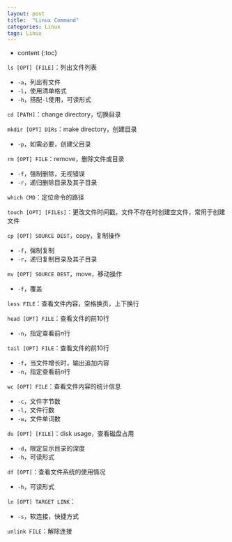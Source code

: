 ```yaml
---
layout: post
title:  "Linux Command"
categories: Linux
tags: Linux
---
```


* content
{:toc}

```ls [OPT] [FILE]```：列出文件列表
- ```-a```，列出有文件
- ```-l```，使用清单格式
- ```-h```，搭配```-l```使用，可读形式

```cd [PATH]```：change directory，切换目录

```mkdir [OPT] DIRs```：make directory，创建目录
- ```-p```，如需必要，创建父目录

```rm [OPT] FILE```：remove，删除文件或目录
- ```-f```，强制删除，无视错误
- ```-r```，递归删除目录及其子目录

```which CMD```：定位命令的路径

```touch [OPT] [FILEs]```：更改文件时间戳，文件不存在时创建空文件，常用于创建文件

```cp [OPT] SOURCE DEST```，copy，复制操作
- ```-f```，强制复制
- ```-r```，递归复制目录及其子目录

```mv [OPT] SOURCE DEST```，move，移动操作
- ```-f```，覆盖

```less FILE```：查看文件内容，空格换页，上下换行

```head [OPT] FILE```：查看文件的前$10$行
- ```-n```，指定查看前$n$行

```tail [OPT] FILE```：查看文件的前$10$行
- ```-f```，当文件增长时，输出追加内容
- ```-n```，指定查看前$n$行

```wc [OPT] FILE```：查看文件内容的统计信息
- ```-c```，文件字节数
- ```-l```，文件行数
- ```-w```，文件单词数

```du [OPT] [FILE]```：disk usage，查看磁盘占用
- ```-d```，限定显示目录的深度
- ```-h```，可读形式

```df [OPT]```：查看文件系统的使用情况
- ```-h```，可读形式

```ln [OPT] TARGET LINK```：
- ```-s```，软连接，快捷方式

```unlink FILE```：解除连接